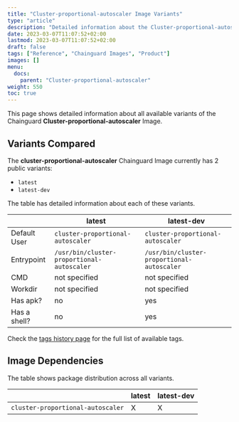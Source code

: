 ```yaml
---
title: "Cluster-proportional-autoscaler Image Variants"
type: "article"
description: "Detailed information about the Cluster-proportional-autoscaler Chainguard Image variants"
date: 2023-03-07T11:07:52+02:00
lastmod: 2023-03-07T11:07:52+02:00
draft: false
tags: ["Reference", "Chainguard Images", "Product"]
images: []
menu:
  docs:
    parent: "Cluster-proportional-autoscaler"
weight: 550
toc: true
---
```


This page shows detailed information about all available variants of the Chainguard **Cluster-proportional-autoscaler** Image.

## Variants Compared
The **cluster-proportional-autoscaler** Chainguard Image currently has 2 public variants: 

- `latest`
- `latest-dev`

The table has detailed information about each of these variants.

|              | latest                                     | latest-dev                                 |
|--------------|--------------------------------------------|--------------------------------------------|
| Default User | `cluster-proportional-autoscaler`          | `cluster-proportional-autoscaler`          |
| Entrypoint   | `/usr/bin/cluster-proportional-autoscaler` | `/usr/bin/cluster-proportional-autoscaler` |
| CMD          | not specified                              | not specified                              |
| Workdir      | not specified                              | not specified                              |
| Has apk?     | no                                         | yes                                        |
| Has a shell? | no                                         | yes                                        |

Check the [tags history page](/chainguard/chainguard-images/reference/cluster-proportional-autoscaler/tags_history/) for the full list of available tags.
## Image Dependencies
The table shows package distribution across all variants.

|                                   | latest | latest-dev |
|-----------------------------------|--------|------------|
| `cluster-proportional-autoscaler` | X      | X          |

